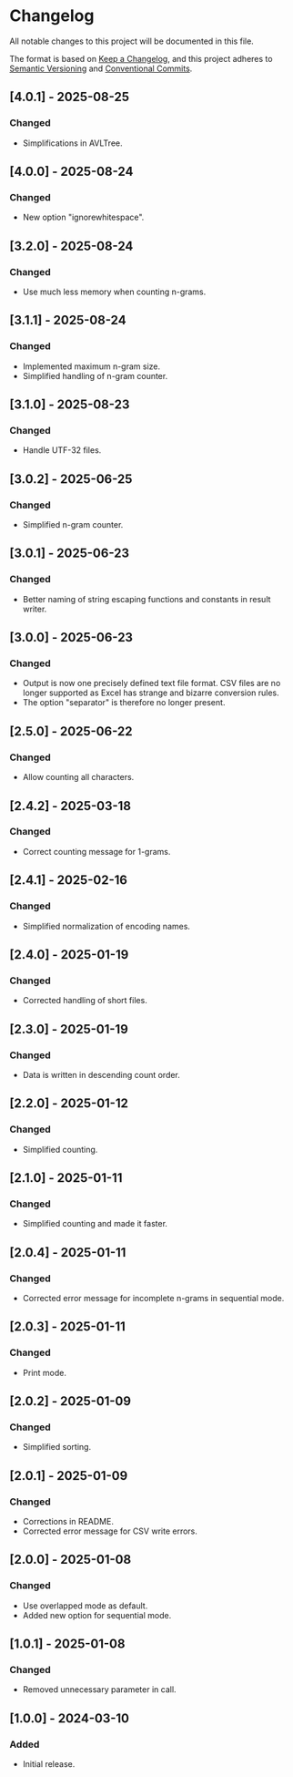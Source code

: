 # Changelog

All notable changes to this project will be documented in this file.

The format is based on [Keep a Changelog](https://keepachangelog.com/en/1.0.0/),
and this project adheres to [Semantic Versioning](https://semver.org/spec/v2.0.0.html)
and [Conventional Commits](https://www.conventionalcommits.org/en/v1.0.0/).

## [4.0.1] - 2025-08-25

### Changed
- Simplifications in AVLTree.

## [4.0.0] - 2025-08-24

### Changed
- New option "ignorewhitespace".

## [3.2.0] - 2025-08-24

### Changed
- Use much less memory when counting n-grams.

## [3.1.1] - 2025-08-24

### Changed
- Implemented maximum n-gram size.
- Simplified handling of n-gram counter.

## [3.1.0] - 2025-08-23

### Changed
- Handle UTF-32 files.

## [3.0.2] - 2025-06-25

### Changed
- Simplified n-gram counter.
 
## [3.0.1] - 2025-06-23

### Changed
- Better naming of string escaping functions and constants in result writer.

## [3.0.0] - 2025-06-23

### Changed
- Output is now one precisely defined text file format. CSV files are no longer supported as Excel has strange and bizarre conversion rules.
- The option "separator" is therefore no longer present.

## [2.5.0] - 2025-06-22

### Changed
- Allow counting all characters.

## [2.4.2] - 2025-03-18

### Changed
- Correct counting message for 1-grams.

## [2.4.1] - 2025-02-16

### Changed
- Simplified normalization of encoding names.

## [2.4.0] - 2025-01-19

### Changed
- Corrected handling of short files.

## [2.3.0] - 2025-01-19

### Changed
- Data is written in descending count order.

## [2.2.0] - 2025-01-12

### Changed
- Simplified counting.

## [2.1.0] - 2025-01-11

### Changed
- Simplified counting and made it faster.

## [2.0.4] - 2025-01-11

### Changed
- Corrected error message for incomplete n-grams in sequential mode.

## [2.0.3] - 2025-01-11

### Changed
- Print mode.

## [2.0.2] - 2025-01-09

### Changed
- Simplified sorting.

## [2.0.1] - 2025-01-09

### Changed
- Corrections in README.
- Corrected error message for CSV write errors.

## [2.0.0] - 2025-01-08

### Changed
- Use overlapped mode as default.
- Added new option for sequential mode.

## [1.0.1] - 2025-01-08

### Changed
- Removed unnecessary parameter in call.

## [1.0.0] - 2024-03-10

### Added
- Initial release.
